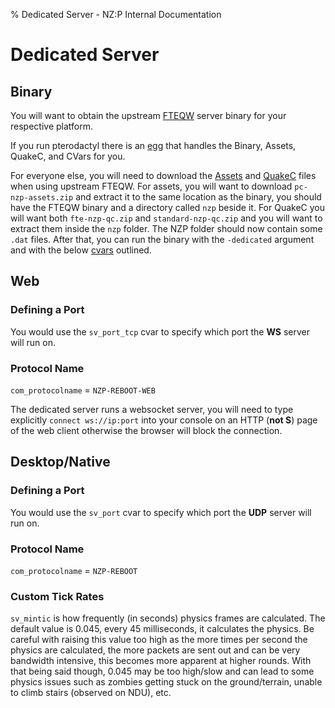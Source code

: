% Dedicated Server - NZ:P Internal Documentation
# Dedicated Server
## Binary
You will want to obtain the upstream [FTEQW](https://www.fteqw.org/) server binary for your respective platform.

If you run pterodactyl there is an [egg](https://github.com/JordanPlayz158/games-standalone/blob/add/nazi-zombies-portable/nazi_zombies_portable/egg-nazi-zombies--portable.json) <!-- Replace with link to official repo once merged --> that handles the Binary, Assets, QuakeC, and CVars for you.

For everyone else, you will need to download the [Assets](https://github.com/nzp-team/assets/releases) and [QuakeC](https://github.com/nzp-team/quakec/releases) files when using upstream FTEQW. For assets, you will want to download `pc-nzp-assets.zip` and extract it to the same location as the binary, you should have the FTEQW binary and a directory called `nzp` beside it. For QuakeC you will want both `fte-nzp-qc.zip` and `standard-nzp-qc.zip` and you will want to extract them inside the `nzp` folder. The NZP folder should now contain some `.dat` files. After that, you can run the binary with the `-dedicated` argument and with the below [cvars](https://fte.triptohell.info/wiki/index.php/Console_Variables) outlined.


## Web
### Defining a Port
You would use the `sv_port_tcp` cvar to specify which port the **WS** server will run on.
### Protocol Name
`com_protocolname` = `NZP-REBOOT-WEB`

The dedicated server runs a websocket server, you will need to type explicitly `connect ws://ip:port` into your console on an HTTP (**not S**) page of the web client otherwise the browser will block the connection.


## Desktop/Native
### Defining a Port
You would use the `sv_port` cvar to specify which port the **UDP** server will run on.
### Protocol Name
`com_protocolname` = `NZP-REBOOT`

### Custom Tick Rates
`sv_mintic` is how frequently (in seconds) physics frames are calculated. The default value is 0.045, every 45 milliseconds, it calculates the physics. Be careful with raising this value too high as the more times per second the physics are calculated, the more packets are sent out and can be very bandwidth intensive, this becomes more apparent at higher rounds. With that being said though, 0.045 may be too high/slow and can lead to some physics issues such as zombies getting stuck on the ground/terrain, unable to climb stairs (observed on NDU), etc.
